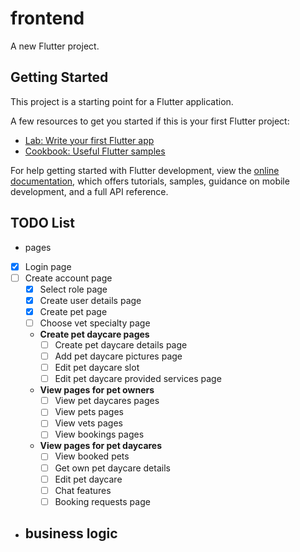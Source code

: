 # frontend

A new Flutter project.

## Getting Started

This project is a starting point for a Flutter application.

A few resources to get you started if this is your first Flutter project:

- [Lab: Write your first Flutter app](https://docs.flutter.dev/get-started/codelab)
- [Cookbook: Useful Flutter samples](https://docs.flutter.dev/cookbook)

For help getting started with Flutter development, view the
[online documentation](https://docs.flutter.dev/), which offers tutorials,
samples, guidance on mobile development, and a full API reference.

## TODO List

- pages
- [x] Login page
- [ ] Create account page
  - [x] Select role page
  - [x] Create user details page
  - [x] Create pet page
  - [ ] Choose vet specialty page
  - **Create pet daycare pages**
    - [ ] Create pet daycare details page
    - [ ] Add pet daycare pictures page
    - [ ] Edit pet daycare slot
    - [ ] Edit pet daycare provided services page
  - **View pages for pet owners**
    - [ ] View pet daycares pages
    - [ ] View pets pages
    - [ ] View vets pages
    - [ ] View bookings pages
  - **View pages for pet daycares**
    - [ ] View booked pets
    - [ ] Get own pet daycare details
    - [ ] Edit pet daycare
    - [ ] Chat features
    - [ ] Booking requests page

- business logic
  - 
